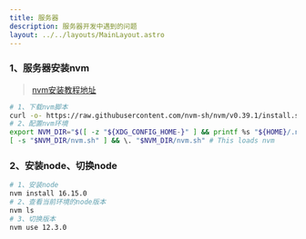 ```yaml
---
title: 服务器
description: 服务器开发中遇到的问题
layout: ../../layouts/MainLayout.astro
---
```


<!-- 服务器 -->

### 1、服务器安装nvm
> [nvm安装教程地址](https://github.com/nvm-sh/nvm#troubleshooting-on-linux)

```bash
# 1、下载nvm脚本
curl -o- https://raw.githubusercontent.com/nvm-sh/nvm/v0.39.1/install.sh | bash
# 2、配置nvm环境
export NVM_DIR="$([ -z "${XDG_CONFIG_HOME-}" ] && printf %s "${HOME}/.nvm" || printf %s "${XDG_CONFIG_HOME}/nvm")"
[ -s "$NVM_DIR/nvm.sh" ] && \. "$NVM_DIR/nvm.sh" # This loads nvm
```

### 2、安装node、切换node

```bash
# 1、安装node
nvm install 16.15.0
# 2、查看当前环境的node版本
nvm ls
# 3、切换版本
nvm use 12.3.0
```